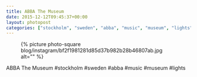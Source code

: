 ```yaml
---
title: ABBA The Museum
date: 2015-12-12T09:45:37+00:00
layout: photopost
categories: ["stockholm", "sweden", "abba", "music", "museum", "lights", "photos", "instagram"]
---
```


<figure class="photo photo--square">
  {% picture photo-square blog/instagram/bf2f1981281d85d37b982b28b46807ab.jpg alt="" %}
</figure>

ABBA The Museum
#stockholm #sweden #abba #music #museum #lights
